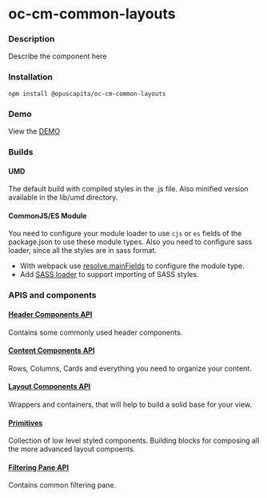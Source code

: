 # oc-cm-common-layouts

### Description
Describe the component here

### Installation
```
npm install @opuscapita/oc-cm-common-layouts
```

### Demo
View the [DEMO](https://opuscapita.github.io/oc-cm-common-layouts)

### Builds
#### UMD
The default build with compiled styles in the .js file. Also minified version available in the lib/umd directory.
#### CommonJS/ES Module
You need to configure your module loader to use `cjs` or `es` fields of the package.json to use these module types.
Also you need to configure sass loader, since all the styles are in sass format.
* With webpack use [resolve.mainFields](https://webpack.js.org/configuration/resolve/#resolve-mainfields) to configure the module type.
* Add [SASS loader](https://github.com/webpack-contrib/sass-loader) to support importing of SASS styles.

### APIS and components

#### [Header Components API](./src/header/README.md)
Contains some commonly used header components.

#### [Content Components API](./src/content/README.md)
Rows, Columns, Cards and everything you need to organize your content.

#### [Layout Components API](./src/layout/README.md)
Wrappers and containers, that will help to build a solid base for your view.

#### [Primitives](./src/primitives/README.md)
Collection of low level styled components. Building blocks for composing all the more
advanced layout compoents.

#### [Filtering Pane API](./src/filtering-pane/README.md)
Contains common filtering pane.

